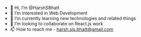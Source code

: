 - 👋 Hi, I’m @HarshSBhatt
- 👀 I’m interested in Web Development
- 🌱 I’m currently learning new technologies and related things
- 💞️ I’m looking to collaborate on React.js work
- 📫 How to reach me - harsh.sjs.bhatt@gmail.com

<!---
HarshSBhatt/HarshSBhatt is a ✨ special ✨ repository because its `README.md` (this file) appears on your GitHub profile.
You can click the Preview link to take a look at your changes.
--->
